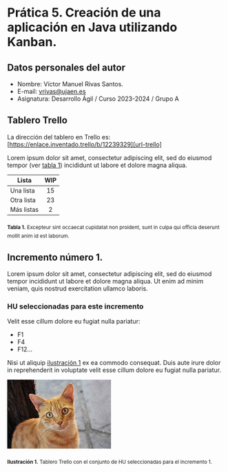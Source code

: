 # Prática 5. Creación de una aplicación en Java utilizando Kanban.
## Datos personales del autor
* Nombre: Víctor Manuel Rivas Santos.
* E-mail: vrivas@ujaen.es
* Asignatura: Desarrollo Ágil / Curso 2023-2024 / Grupo A

## Tablero Trello
<!-- TODO Realizar tablero de muestra en trello y poner aquí la URL -->
La dirección del tablero en Trello es: [https://enlace.inventado.trello/b/12239329][url-trello]


Lorem ipsum dolor sit amet, consectetur adipiscing elit, sed do eiusmod tempor (ver [tabla 1](#tabla-listas-wip)) incididunt ut labore et dolore magna aliqua.

<anchor id="tabla-listas-wip"/>

| Lista | WIP |
|-|:-:|
| Una lista | 15 |
| Otra lista | 23 |
| Más listas | 2 |

<sub>**Tabla 1.** Excepteur sint occaecat cupidatat non proident, sunt in culpa qui officia deserunt mollit anim id est laborum.</sub>

## Incremento número 1.
Lorem ipsum dolor sit amet, consectetur adipiscing elit, sed do eiusmod tempor incididunt ut labore et dolore magna aliqua. Ut enim ad minim veniam, quis nostrud exercitation ullamco laboris.

### HU seleccionadas para este incremento
Velit esse cillum dolore eu fugiat nulla pariatur:
* F1
* F4
* F12...

Nisi ut aliquip [ilustración 1](#ilustracion-seleccionadas-incr-1) ex ea commodo consequat. Duis aute irure dolor in reprehenderit in voluptate velit esse cillum dolore eu fugiat nulla pariatur.

<!-- TODO Insertar ilustración 1-->
<anchor id="ilustracion-seleccionadas-incr-1"/>

![Tablero Trello con el conjunto de HU seleccionadas para el incremento 1.](./assets/img/gato1.jpg)

<sub>**Ilustración 1.** Tablero Trello con el conjunto de HU seleccionadas para el incremento 1.



<!-- Enlaces --> 
[url-trello]: https://enlace.inventado.trello/b/12239329
